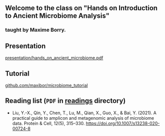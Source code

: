 ## Welcome to the class on "Hands on Introduction to Ancient Microbiome Analysis"
### taught by Maxime Borry.

## Presentation

[presentation/hands_on_ancient_microbiome.pdf](presentation/hands_on_ancient_microbiome.pdf)

## Tutorial

[github.com/maxibor/microbiome_tutorial](https://github.com/maxibor/microbiome_tutorial)

## Reading list (`PDF` in [readings](readings) directory)
- Liu, Y.-X., Qin, Y., Chen, T., Lu, M., Qian, X., Guo, X., & Bai, Y. (2021). A practical guide to amplicon and metagenomic analysis of microbiome data. Protein & Cell, 12(5), 315–330. https://doi.org/10.1007/s13238-020-00724-8

